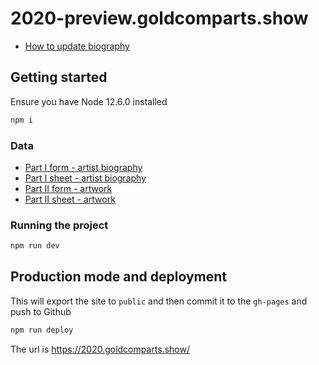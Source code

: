 # 2020-preview.goldcomparts.show

- [How to update biography](https://github.com/aubergene/2020.goldcomparts.show/blob/master/HOW_TO_UPDATE.md)

## Getting started

Ensure you have Node 12.6.0 installed

```bash
npm i
```

### Data

- [Part I form - artist biography](https://docs.google.com/forms/d/e/1FAIpQLScmHKFauB7llCnYPn-QrxvljPoriIc6hLSJ8gXDKqFV-1J9ow/viewform)
- [Part I sheet - artist biography](https://docs.google.com/spreadsheets/d/1cFp1oZc4CSHddOLnevgeJIAc3JT8s7uewNPp9TLViVo/edit#gid=1121962197)
- [Part II form - artwork](https://docs.google.com/forms/d/e/1FAIpQLSe-GsbPCEukeBz0XVYLJrxBMT8Djjyh835389A9gLt8XR9maw/viewform)
- [Part II sheet - artwork](https://docs.google.com/spreadsheets/d/1df60MvCLtNCL3puT3QTe5QZc_wtcJVmLcxWhLzI40E8/edit#gid=532750996)

### Running the project

```bash
npm run dev
```

## Production mode and deployment

This will export the site to `public` and then commit it to the `gh-pages` and push to Github

```bash
npm run deploy
```

The url is https://2020.goldcomparts.show/
